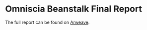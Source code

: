 # Omniscia Beanstalk Final Report

The full report can be found on [Arweave](https://bean.money/04-02-22-omniscia-report).
